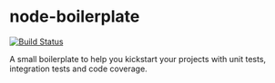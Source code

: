 # node-boilerplate

[![Build Status](https://travis-ci.org/5orenso/node-boilerplate.svg)](https://travis-ci.org/5orenso/node-boilerplate)

A small boilerplate to help you kickstart your projects with unit tests, integration tests and code coverage.

